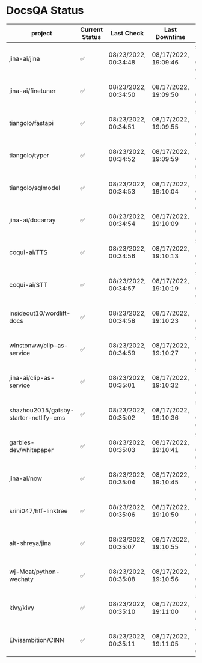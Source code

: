 # DocsQA Status

|               project                |Current Status|     Last Check     |   Last Downtime    |             % Uptime              |
|--------------------------------------|--------------|--------------------|--------------------|-----------------------------------|
|jina-ai/jina                          |✅            |08/23/2022, 00:34:48|08/17/2022, 19:09:46|94.335 (since 08/15/2022, 07:09:42)|
|jina-ai/finetuner                     |✅            |08/23/2022, 00:34:50|08/17/2022, 19:09:50|94.340 (since 08/15/2022, 07:09:42)|
|tiangolo/fastapi                      |✅            |08/23/2022, 00:34:51|08/17/2022, 19:09:55|94.350 (since 08/15/2022, 07:09:42)|
|tiangolo/typer                        |✅            |08/23/2022, 00:34:52|08/17/2022, 19:09:59|94.353 (since 08/15/2022, 07:09:42)|
|tiangolo/sqlmodel                     |✅            |08/23/2022, 00:34:53|08/17/2022, 19:10:04|94.353 (since 08/15/2022, 07:09:42)|
|jina-ai/docarray                      |✅            |08/23/2022, 00:34:54|08/17/2022, 19:10:09|94.349 (since 08/15/2022, 07:09:42)|
|coqui-ai/TTS                          |✅            |08/23/2022, 00:34:56|08/17/2022, 19:10:13|94.350 (since 08/15/2022, 07:09:42)|
|coqui-ai/STT                          |✅            |08/23/2022, 00:34:57|08/17/2022, 19:10:19|94.352 (since 08/15/2022, 07:09:42)|
|insideout10/wordlift-docs             |✅            |08/23/2022, 00:34:58|08/17/2022, 19:10:23|78.492 (since 08/15/2022, 07:09:42)|
|winstonww/clip-as-service             |✅            |08/23/2022, 00:34:59|08/17/2022, 19:10:27|94.356 (since 08/15/2022, 07:09:42)|
|jina-ai/clip-as-service               |✅            |08/23/2022, 00:35:01|08/17/2022, 19:10:32|94.362 (since 08/15/2022, 07:09:42)|
|shazhou2015/gatsby-starter-netlify-cms|✅            |08/23/2022, 00:35:02|08/17/2022, 19:10:36|94.359 (since 08/15/2022, 07:09:42)|
|garbles-dev/whitepaper                |✅            |08/23/2022, 00:35:03|08/17/2022, 19:10:41|94.362 (since 08/15/2022, 07:09:42)|
|jina-ai/now                           |✅            |08/23/2022, 00:35:04|08/17/2022, 19:10:45|94.362 (since 08/15/2022, 07:09:42)|
|srini047/htf-linktree                 |✅            |08/23/2022, 00:35:06|08/17/2022, 19:10:50|94.358 (since 08/15/2022, 07:09:42)|
|alt-shreya/jina                       |✅            |08/23/2022, 00:35:07|08/17/2022, 19:10:55|86.861 (since 08/15/2022, 07:09:42)|
|wj-Mcat/python-wechaty                |✅            |08/23/2022, 00:35:08|08/17/2022, 19:10:56|86.871 (since 08/15/2022, 07:09:42)|
|kivy/kivy                             |✅            |08/23/2022, 00:35:10|08/17/2022, 19:11:00|86.864 (since 08/15/2022, 07:09:42)|
|Elvisambition/CINN                    |✅            |08/23/2022, 00:35:11|08/17/2022, 19:11:05|86.869 (since 08/15/2022, 07:09:42)|
